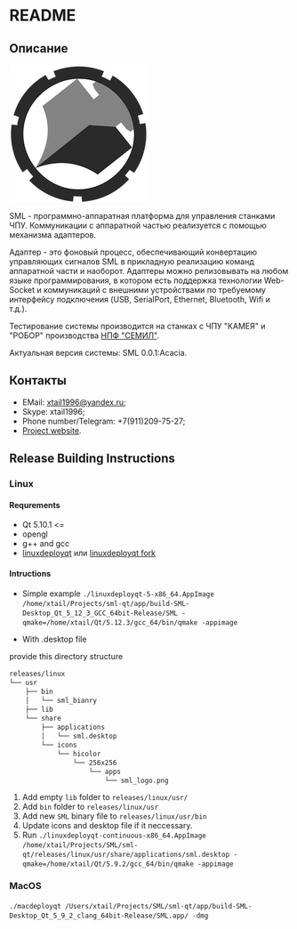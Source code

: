 # README #

## Описание ##

![SML_logo](./readme_files/sml_logo_mini.png)

SML - программно-аппаратная платформа для управления станками ЧПУ. Коммуникации с аппаратной частью реализуется с помощью механизма адаптеров.

Адаптер - это фоновый процесс, обеспечивающий конвертацию управляющих сигналов SML в прикладную реализацию команд аппаратной части и наоборот. Адаптеры можно релизовывать на любом языке программирования, в котором есть поддержка технологии Web-Socket и коммуникаций с внешними устройствами по требуемому интерфейсу подключения (USB, SerialPort, Ethernet, Bluetooth, Wifi и т.д.).

Тестирование системы производится на станках с ЧПУ "КАМЕЯ" и "РОБОР" производства [НПФ "СЕМИЛ"](https://semil.ru/).

Актуальная версия системы: SML 0.0.1:Acacia.

## Контакты ##

* EMail: xtail1996@yandex.ru;
* Skype: xtail1996;
* Phone number/Telegram: +7(911)209-75-27;
* [Project website](https://bitbucket.org/account/user/applications-forge/projects/SML).

## Release Building Instructions ##

### Linux ###

#### Requrements ####

* Qt 5.10.1 <=
* opengl
* g++ and gcc
* [linuxdeployqt](https://github.com/probonopd/linuxdeployqt) или [linuxdeployqt fork](https://github.com/ApplicationsForge/linuxdeployqt)

#### Intructions ####

* Simple example `./linuxdeployqt-5-x86_64.AppImage /home/xtail/Projects/sml-qt/app/build-SML-Desktop_Qt_5_12_3_GCC_64bit-Release/SML -qmake=/home/xtail/Qt/5.12.3/gcc_64/bin/qmake -appimage`

* With .desktop file

provide this directory structure

```
releases/linux
└── usr
    ├── bin
    │   └── sml_bianry
    ├── lib
    └── share
        ├── applications
        │   └── sml.desktop
        └── icons
            └── hicolor
                └── 256x256
                    └── apps
                        └── sml_logo.png
```

1. Add empty `lib` folder to `releases/linux/usr/`
2. Add `bin` folder to `releases/linux/usr`
3. Add new `SML` binary file to `releases/linux/usr/bin`
4. Update icons and desktop file if it neccessary.
5. Run `./linuxdeployqt-continuous-x86_64.AppImage /home/xtail/Projects/SML/sml-qt/releases/linux/usr/share/applications/sml.desktop -qmake=/home/xtail/Qt/5.9.2/gcc_64/bin/qmake -appimage`

### MacOS ###
`./macdeployqt /Users/xtail/Projects/SML/sml-qt/app/build-SML-Desktop_Qt_5_9_2_clang_64bit-Release/SML.app/ -dmg`
